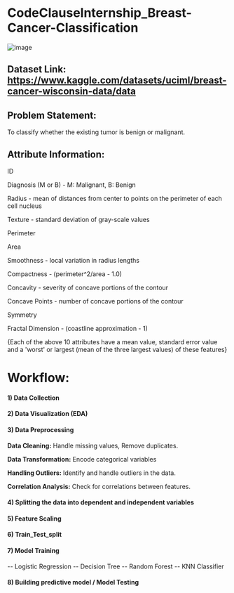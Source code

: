 # CodeClauseInternship_Breast-Cancer-Classification

![image](https://github.com/Vidul1524/CodeClauseInternship_BreastCancerClassification/assets/141549841/a441dd11-2c8d-4df1-849e-593e3a425cdb)


## Dataset Link: https://www.kaggle.com/datasets/uciml/breast-cancer-wisconsin-data/data

## Problem Statement:

To classify whether the existing tumor is benign or malignant.


## Attribute Information:

ID

Diagnosis (M or B) - M: Malignant, B: Benign

Radius - mean of distances from center to points on the perimeter of each cell nucleus

Texture - standard deviation of gray-scale values

Perimeter

Area

Smoothness - local variation in radius lengths

Compactness - (perimeter^2/area - 1.0)

Concavity - severity of concave portions of the contour

Concave Points - number of concave portions of the contour

Symmetry

Fractal Dimension - (coastline approximation - 1)

{Each of the above 10 attributes have a mean value, standard error value and a 'worst' or largest (mean of the three largest values) of these features}

# Workflow:
#### 1) Data Collection
#### 2) Data Visualization (EDA)
#### 3) Data Preprocessing
  **Data Cleaning:** Handle missing values, Remove duplicates.

  **Data Transformation:** Encode categorical variables

  **Handling Outliers:** Identify and handle outliers in the data.

   **Correlation Analysis:** Check for correlations between features.
#### 4) Splitting the data into dependent and independent variables
#### 5) Feature Scaling
#### 6) Train_Test_split
#### 7) Model Training
-- Logistic Regression
-- Decision Tree
-- Random Forest
-- KNN Classifier
#### 8) Building predictive model / Model Testing
